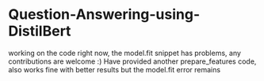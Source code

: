 # Question-Answering-using-DistilBert

working on the code right now, the model.fit snippet has problems, any contributions are welcome :)
Have provided another prepare_features code, also works fine with better results but the model.fit error remains
